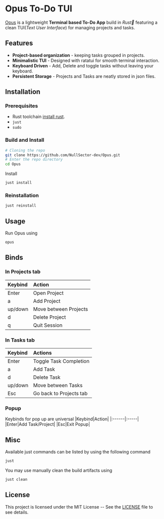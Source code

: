 # Opus To-Do TUI

[Opus](https://www.dictionary.com/browse/opus) is a lightweight **Terminal based To-Do App** build in _Rust🦀_  featuring a clean TUI(_Text User Interface_) for managing projects and tasks.

## Features
- **Project-based organization** - keeping tasks grouped in projects.
- **Minimalistic TUI** - Designed with ratatui for smooth terminal interaction.
- **Keyboard Driven** - Add, Delete and toggle tasks without leaving your keyboard.
- **Persistent Storage** - Projects and Tasks are neatly stored in json files.

## Installation
### Prerequisites
- Rust toolchain [install rust](https://rust-lang.org/tools/install/).
- `just`
- `sudo`

### Build and Install

```bash
# Cloning the repo
git clone https://github.com/NullSector-dev/Opus.git
# Enter the repo directory
cd Opus
```
Install
```bash
just install
```
### Reinstallation
```bash
just reinstall
```


## Usage
Run Opus using
```bash
opus
```



## Binds
### In Projects tab
|  Keybind  |        Action       |
| :-------- | :------------------ |
|   Enter   |     Open Project    |
|     a     |     Add  Project    |
|  up/down  |Move between Projects|
|     d     |    Delete Project   |
|     q     |     Quit Session    |

### In Tasks tab
| Keybind | Actions |
|:--------|:--------|
|Enter|Toggle Task Completion|
|a|Add Task|
|d|Delete Task|
|up/down| Move between Tasks|
|Esc|Go back to Projects tab|

### Popup
Keybinds for pop up are universal
|Keybind|Action|
|:------|:-----|
|Enter|Add Task/Project|
|Esc|Exit Popup|

## Misc
Available just commands can be listed by using the following command
```bash
just
```
You may use manually clean the build artifacts using
```bash
just clean
```

## License
This project is licensed under the MIT License -- See the [LICENSE](/LICENSE) file to see details.
